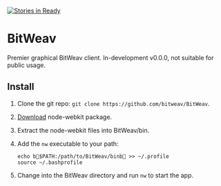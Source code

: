 [![Stories in Ready](https://badge.waffle.io/bitweav/BitWeav.png?label=ready)](https://waffle.io/bitweav/BitWeav)  
# BitWeav
Premier graphical BitWeav client. In-development v0.0.0, not suitable for public usage.

## Install
 1. Clone the git repo: `git clone https://github.com/bitweav/BitWeav`.
 2. [Download](https://github.com/rogerwang/node-webkit#downloads) node-webkit package.
 3. Extract the node-webkit files into BitWeav/bin.
 4. Add the `nw` executable to your path:
    
    ```
    echo b $PATH:/path/to/BitWeav/binb  >> ~/.profile
    source ~/.bashprofile
    ```
 4. Change into the BitWeav directory and run `nw` to start the app.
